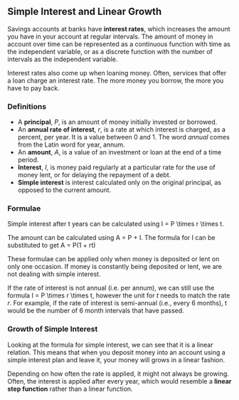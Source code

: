 Simple Interest and Linear Growth
-------

Savings accounts at banks have **interest rates**, which increases the amount you have in your account at regular intervals. The amount of money in account over time can be represented as a continuous function with time as the independent variable, or as a discrete function with the number of intervals as the independent variable.

Interest rates also come up when loaning money. Often, services that offer a loan charge an interest rate. The more money you borrow, the more you have to pay back.


### Definitions

* A **principal**, *P*, is an amount of money initially invested or borrowed.
* An **annual rate of interest**, *r*, is a rate at which interest is charged, as a percent, per year. It is a value between 0 and 1. The word *annual* comes from the Latin word for year, annum.
* An **amount**, *A*, is a value of an investment or loan at the end of a time period. 
* **Interest**, *I*, is money paid regularly at a particular rate for the use of money lent, or for delaying the repayment of a debt.
* **Simple interest** is interest calculated only on the original principal, as opposed to the current amount.


### Formulae

Simple interest after t years can be calculated using I = P \times r \times t.

The amount can be calculated using A = P + I. The formula for I can be substituted to get A = P(1 + rt)

These formulae can be applied only when money is deposited or lent on only one occasion. If money is constantly being deposited or lent, we are not dealing with simple interest. 

If the rate of interest is not annual (i.e. per annum), we can still use the formula I = P \times r \times t, however the unit for *t* needs to match the rate *r*. For example, if the rate of interest is semi-annual (i.e., every 6 months), t would be the number of 6 month intervals that have passed.


### Growth of Simple Interest

Looking at the formula for simple interest, we can see that it is a linear relation. This means that when you deposit money into an account using a simple interest plan and leave it, your money will grows in a linear fashion.

Depending on how often the rate is applied, it might not always be growing. Often, the interest is applied after every year, which would resemble a **linear step function** rather than a linear function.